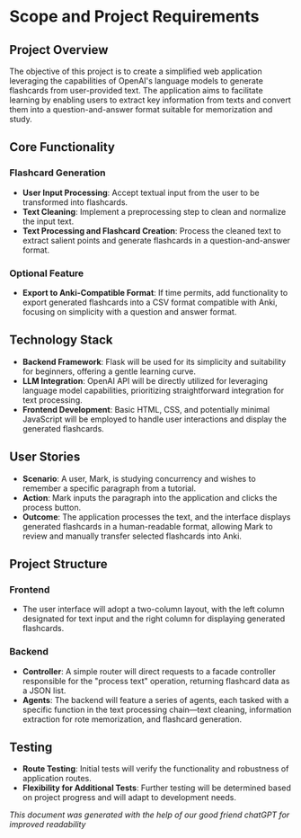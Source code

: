 # Scope and Project Requirements

## Project Overview

The objective of this project is to create a simplified web application leveraging the capabilities of OpenAI's language models to generate flashcards from user-provided text. The application aims to facilitate learning by enabling users to extract key information from texts and convert them into a question-and-answer format suitable for memorization and study.

## Core Functionality

### Flashcard Generation

- **User Input Processing**: Accept textual input from the user to be transformed into flashcards.
- **Text Cleaning**: Implement a preprocessing step to clean and normalize the input text.
- **Text Processing and Flashcard Creation**: Process the cleaned text to extract salient points and generate flashcards in a question-and-answer format.

### Optional Feature

- **Export to Anki-Compatible Format**: If time permits, add functionality to export generated flashcards into a CSV format compatible with Anki, focusing on simplicity with a question and answer format.

## Technology Stack

- **Backend Framework**: Flask will be used for its simplicity and suitability for beginners, offering a gentle learning curve.
- **LLM Integration**: OpenAI API will be directly utilized for leveraging language model capabilities, prioritizing straightforward integration for text processing.
- **Frontend Development**: Basic HTML, CSS, and potentially minimal JavaScript will be employed to handle user interactions and display the generated flashcards.

## User Stories

- **Scenario**: A user, Mark, is studying concurrency and wishes to remember a specific paragraph from a tutorial.
- **Action**: Mark inputs the paragraph into the application and clicks the process button.
- **Outcome**: The application processes the text, and the interface displays generated flashcards in a human-readable format, allowing Mark to review and manually transfer selected flashcards into Anki.

## Project Structure

### Frontend

- The user interface will adopt a two-column layout, with the left column designated for text input and the right column for displaying generated flashcards.

### Backend

- **Controller**: A simple router will direct requests to a facade controller responsible for the "process text" operation, returning flashcard data as a JSON list.
- **Agents**: The backend will feature a series of agents, each tasked with a specific function in the text processing chain—text cleaning, information extraction for rote memorization, and flashcard generation.

## Testing

- **Route Testing**: Initial tests will verify the functionality and robustness of application routes.
- **Flexibility for Additional Tests**: Further testing will be determined based on project progress and will adapt to development needs.



*This document was generated with the help of our good friend chatGPT for improved readability*